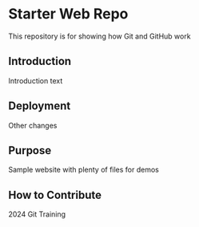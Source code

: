 # Starter Web Repo

This repository is for showing how Git and GitHub work

## Introduction

Introduction text

## Deployment

Other changes

## Purpose

Sample website with plenty of files for demos

## How to Contribute


2024 Git Training